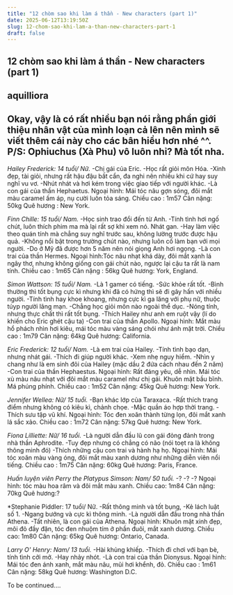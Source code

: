 ```yaml
---
title: "12 chòm sao khi làm á thần - New characters (part 1)"
date: 2025-06-12T13:19:50Z
slug: 12-chom-sao-khi-lam-a-than-new-characters-part-1
draft: false
---
```


## 12 chòm sao khi làm á thần - New characters (part 1)

## aquilliora

Okay, vậy là có rất nhiều bạn nói rằng phần giới thiệu nhân vật của mình loạn cả lên nên mình sẽ viết thêm cái này cho các bân hiểu hơn nhé ^^.
P/S: Ophiuchus (Xà Phu) vô luôn nhỉ? Mà tốt nha.
-----------------------------------------------------------------------------------------------------------------------------------
*Hailey Frederick: 14 tuổi/ Nữ.*
-Chị gái của Eric.
-Học rất giỏi môn Hóa.
-Xinh đẹp, tài giỏi, nhưng rất hậu đậu bất cẩn, đa nghi nên nhiều khi cứ hay suy nghĩ vu vơ.
-Nhút nhát và hơi kém trong việc giao tiếp với người khác.
-Là con gái của thần Hephaetus.
Ngoại hình: Mái tóc nâu gợn sóng, đôi mắt màu caramel ấm áp, nụ cười luôn tỏa sáng.
Chiều cao : 1m57
Cân nặng: 50kg
Quê hương : New York.
 
*Finn Chille: 15 tuổi/ Nam.*
-Học sinh trao đổi đến từ Anh.
-Tính tình hơi ngố chút, luôn thích phim ma mà lại rất sợ khi xem nó. Nhát gan.
-Hay làm việc theo quán tính mà chẳng suy nghĩ trước sau, không lường trước được hậu quả.
-Không nổi bật trong trường chút nào, nhưng luôn cố làm bạn với mọi người.
-Do ở Mỹ đã được hơn 5 năm nên nói giọng Anh hơi ngọng.
-Là con trai của thần Hermes.
Ngoại hình:Tóc nâu nhạt khá dày, đôi mắt xanh lá ngây thơ, nhưng không giống con gái chút nào, ngược lại cậu ta rất là nam tính.
Chiều cao : 1m65
Cân nặng : 56kg
Quê hương: York, England.
 
*Simon Wattson: 15 tuổi/ Nam.*
-Là 1 gamer có tiếng.
-Sức khỏe rất tốt.
-Bình thường thì tốt bụng cực kì nhưng khi đã có hứng thì sẽ đi gây hấn với nhiều người.
-Tính tình hay khoe khoang, nhưng cực kì ga lăng với phụ nữ, thuộc túyp người lãng mạn.
-Chẳng học giỏi môn nào ngoài thể dục.
-Nóng tính, nhưng thực chất thì rất tốt bụng.
-Thích Hailey như anh em ruột vậy (lí do khiến cho Eric ghét cậu ta)
-Con trai của thần Apollo.
Ngoại hình: Mắt màu hổ phách nhìn hơi kiêu, mái tóc màu vàng sáng chói như ánh mặt trời.
Chiều cao : 1m79
Cân nặng: 64kg
Quê hương: California.
 
*Eric Frederick: 12 tuổi/ Nam.*
-Là em trai của Hailey.
-Tính tình bạo dạn, nhưng nhát gái.
-Thích đi giúp người khác.
-Xem nhẹ nguy hiểm.
-Nhìn y chang như là em sinh đôi của Hailey (mặc dầu 2 đứa cách nhau đến 2 năm)
-Con trai của thần Hephaestus.
Ngoại hình: Rất đáng yêu, dễ nhìn. Mái tóc xù màu nâu nhạt với đôi mắt màu caramel như chị gái. Khuôn mặt bầu bĩnh. Má phúng phính.
Chiều cao : 1m52
Cân nặng: 45kg
Quê hương: New York.
 
*Jennifer Wellea: Nữ/ 15 tuổi.*
-Bạn khác lớp của Taraxaca.
-Rất thích trang điểm nhưng không có kiêu kì, chảnh chọe.
-Mặc quần áo hợp thời trang.
-Thích sưu tập vũ khí.
Ngoại hình: Tóc đen xoăn thành từng lọn, đôi mắt xanh lá sắc xảo.
Chiều cao : 1m72
Cân nặng: 57kg
Quê hương: New York.
 
*Fiona Lilliette: Nữ/ 16 tuổi.*
-Là người dẫn đầu lũ con gái đỏng đảnh trong nhà thần Aphrodite.
-Tuy đẹp nhưng có chẳng có não (nói toẹt ra là không thông minh đó)
-Thích những cậu con trai và hành hạ họ.
Ngoại hình: Mái tóc xoăn màu vàng óng, đôi mắt màu xanh dương như những diễn viên nổi tiếng.
Chiều cao : 1m75
Cân nặng: 60kg
Quê hương: Paris, France.
 
*Huấn luyện viên Perry the Platypus  Simson: Nam/ 50 tuổi.*
-?
-?
-?
Ngoại hình: tóc màu hoa râm và đôi mắt màu xanh.
Chiều cao: 1m84
Cân nặng: 70kg
Quê hương:?
 
*Stephanie Piddler: 17 tuổi/ Nữ.
-Rất thông minh và tốt bụng,
-Kẻ lách luật số 1.
-Ngang bướng và cực kì thông minh.
-Là người dẫn đầu trong nhà thần Athena.
-Tất nhiên, là con gái của Athena.
Ngoại hình: Khuôn mặt xinh đẹp, môi đỏ đầy đặn, tóc đen nhuộm tím ở phần đuôi, mắt xanh dương.
Chiều cao: 1m80
Cân nặng: 65kg
Quê hương: Ontario, Canada.
 
*Larry O' Henry: Nam/ 13 tuổi.*
-Hài khủng khiếp.
-Thích đi chơi với bạn bè, tính tình cởi mở.
-Hay nhảy nhót.
-Là con trai của thần Dionysus.
Ngoại hình: Mái tóc đen ánh xanh, mắt màu nâu, mũi hơi khểnh, đỏ.
Chiều cao : 1m61
Cân nặng: 58kg
Quê hương: Washington D.C.
 
To be continued....